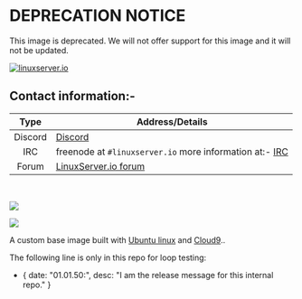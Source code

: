 <!-- DO NOT EDIT THIS FILE MANUALLY  -->
<!-- Please read the https://github.com/linuxserver/docker-baseimage-cloud9/blob/master/.github/CONTRIBUTING.md -->

# DEPRECATION NOTICE

This image is deprecated. We will not offer support for this image and it will not be updated.

[linuxserverurl]: https://linuxserver.io
[forumurl]: https://forum.linuxserver.io
[ircurl]: https://www.linuxserver.io/irc/

[![linuxserver.io](https://raw.githubusercontent.com/linuxserver/docker-templates/master/linuxserver.io/img/linuxserver_medium.png?v=4&s=4000)][linuxserverurl]

## Contact information:-

| Type | Address/Details |
| :---: | --- |
| Discord | [Discord](https://discord.gg/YWrKVTn) |
| IRC | freenode at `#linuxserver.io` more information at:- [IRC][ircurl]
| Forum | [LinuxServer.io forum][forumurl] |

&nbsp;
&nbsp;

[![](https://images.microbadger.com/badges/image/lsiobase/cloud9.svg)](https://microbadger.com/images/lsiobase/cloud9 "Get your own image badge on microbadger.com")

[![](https://raw.githubusercontent.com/linuxserver/docker-templates/master/linuxserver.io/img/Dockerfile-Link-green.png)](https://github.com/linuxserver/docker-baseimage-cloud9/blob/master/Dockerfile)

A custom base image built with [Ubuntu linux](https://www.ubuntu.com/) and [Cloud9](https://github.com/c9/core)..

The following line is only in this repo for loop testing:

- { date: "01.01.50:", desc: "I am the release message for this internal repo." }
